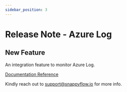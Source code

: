 ```yaml
---
sidebar_position: 3 
---
```

# Release Note - Azure Log

## New Feature

An integration feature to monitor Azure Log.

[Documentation Reference](/docs/sidebar-snappyflow-saas/Integrations/plugin/azurelog)

Kindly reach out to [support@snappyflow.io](mailto:support@snappyflow.io) for more info.
